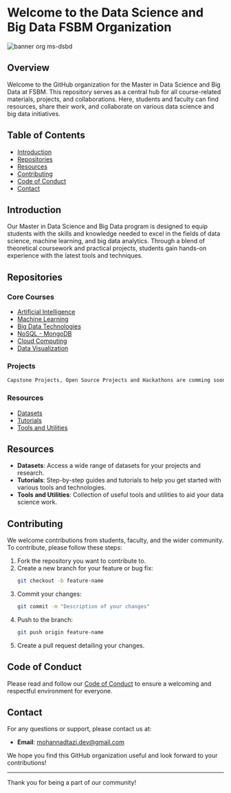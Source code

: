 # Welcome to the Data Science and Big Data FSBM Organization

![banner org ms-dsbd](https://github.com/Master-DataScience-BigData/.github/assets/77018169/0f58a0cd-5b53-4c34-9553-0521948e3deb)



## Overview

Welcome to the GitHub organization for the Master in Data Science and Big Data at FSBM. This repository serves as a central hub for all course-related materials, projects, and collaborations. Here, students and faculty can find resources, share their work, and collaborate on various data science and big data initiatives.

## Table of Contents

- [Introduction](#introduction)
- [Repositories](#repositories)
- [Resources](#resources)
- [Contributing](#contributing)
- [Code of Conduct](#code-of-conduct)
- [Contact](#contact)

## Introduction

Our Master in Data Science and Big Data program is designed to equip students with the skills and knowledge needed to excel in the fields of data science, machine learning, and big data analytics. Through a blend of theoretical coursework and practical projects, students gain hands-on experience with the latest tools and techniques.

## Repositories

### Core Courses

- [Artificial Intelligence](https://github.com/Master-DataScience-BigData/artificial-intelligence)
- [Machine Learning](https://github.com/Master-DataScience-BigData/ML-datasets)
- [Big Data Technologies](https://github.com/Master-DataScience-BigData/big-data-technologies)
- [NoSQL - MongoDB](https://github.com/Master-DataScience-BigData/Mongo-DB)
- [Cloud Computing](https://github.com/Master-DataScience-BigData/Cloud-Computing-resources)
- [Data Visualization](https://github.com/Master-DataScience-BigData)

### Projects
```bash 
Capstone Projects, Open Source Projects and Hackathons are comming soon ...
```


### Resources

- [Datasets](https://github.com/Master-DataScience-BigData/ML-datasets)
- [Tutorials](https://github.com/Master-DataScience-BigData)
- [Tools and Utilities](https://github.com/Master-DataScience-BigData)

## Resources

- **Datasets**: Access a wide range of datasets for your projects and research.
- **Tutorials**: Step-by-step guides and tutorials to help you get started with various tools and technologies.
- **Tools and Utilities**: Collection of useful tools and utilities to aid your data science work.

## Contributing

We welcome contributions from students, faculty, and the wider community. To contribute, please follow these steps:

1. Fork the repository you want to contribute to.
2. Create a new branch for your feature or bug fix:
    ```bash
    git checkout -b feature-name
    ```
3. Commit your changes:
    ```bash
    git commit -m "Description of your changes"
    ```
4. Push to the branch:
    ```bash
    git push origin feature-name
    ```
5. Create a pull request detailing your changes.

## Code of Conduct

Please read and follow our [Code of Conduct](https://github.com/Master-DataScience-BigData/.github/blob/main/CODE_OF_CONDUCT.md) to ensure a welcoming and respectful environment for everyone.

## Contact

For any questions or support, please contact us at:
- **Email**: mohannadtazi.dev@gmail.com

We hope you find this GitHub organization useful and look forward to your contributions!

---

Thank you for being a part of our community!

